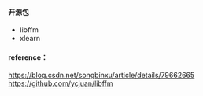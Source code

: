 #### 开源包
+ libffm
+ xlearn



#### reference： 
https://blog.csdn.net/songbinxu/article/details/79662665
https://github.com/ycjuan/libffm